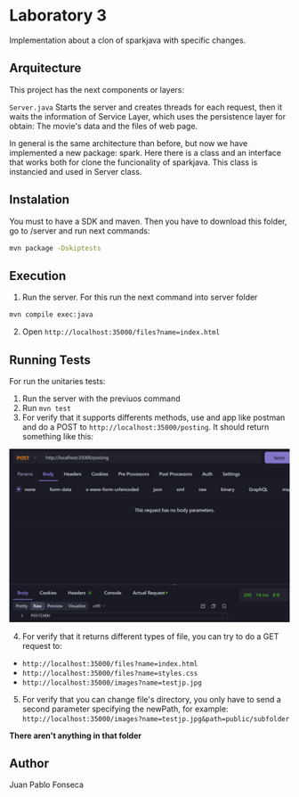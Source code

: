 # Laboratory 3

Implementation about a clon of sparkjava with specific changes.

## Arquitecture

This project has the next components or layers:

`Server.java` Starts the server and creates threads for each request, then it waits the information of Service Layer, which uses the persistence layer for obtain: The movie's data and the files of web page.

In general is the same architecture than before, but now we have implemented a new package: spark. Here there is a class and an interface that works both for clone the funcionality of sparkjava. This class is instancied and used in Server class.

## Instalation

You must to have a SDK and maven. Then you have to download this folder, go to /server and run next commands:

```cmd
mvn package -Dskiptests
```

## Execution

1. Run the server. For this run the next command into server folder

```cmd
mvn compile exec:java
```

2. Open `http://localhost:35000/files?name=index.html`


## Running Tests

For run the unitaries tests:

1. Run the server with the previuos command
2. Run `mvn test`
3. For verify that it supports differents methods, use and app like postman and do a POST to `http://localhost:35000/posting`. It should return something like this:

![evidence](images/image.png)

4. For verify that it returns different types of file, you can try to do a GET request to:
- `http://localhost:35000/files?name=index.html`
- `http://localhost:35000/files?name=styles.css`
- `http://localhost:35000/images?name=testjp.jpg`

5. For verify that you can change file's directory, you only have to send a second parameter specifying the newPath, for example:
`http://localhost:35000/images?name=testjp.jpg&path=public/subfolder`

**There aren't anything in that folder**

## Author

Juan Pablo Fonseca


